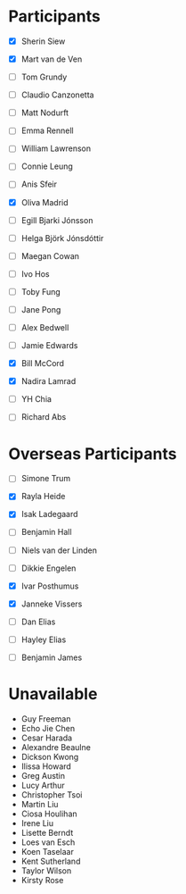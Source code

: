 # Participants 

- [x] Sherin Siew
- [x] Mart van de Ven
- [ ] Tom Grundy
- [ ] Claudio Canzonetta
- [ ] Matt Nodurft
- [ ] Emma Rennell
- [ ] William Lawrenson
- [ ] Connie Leung
- [ ] Anis Sfeir
- [x] Oliva Madrid
- [ ] Egill Bjarki Jónsson
- [ ] Helga Björk Jónsdóttir
- [ ] Maegan Cowan
- [ ] Ivo Hos
- [ ] Toby Fung
- [ ] Jane Pong
- [ ] Alex Bedwell
- [ ] Jamie Edwards
- [x] Bill McCord
- [x] Nadira Lamrad
- [ ] YH Chia
- [ ] Richard Abs


# Overseas Participants 

- [ ] Simone Trum
- [x] Rayla Heide
- [x] Isak Ladegaard
- [ ] Benjamin Hall
- [ ] Niels van der Linden
- [ ] Dikkie Engelen
- [x] Ivar Posthumus
- [x] Janneke Vissers
- [ ] Dan Elias
- [ ] Hayley Elias
- [ ] Benjamin James


# Unavailable

- Guy Freeman
- Echo Jie Chen
- Cesar Harada
- Alexandre Beaulne
- Dickson Kwong
- Ilissa Howard
- Greg Austin
- Lucy Arthur
- Christopher Tsoi
- Martin Liu
- Ciosa Houlihan
- Irene Liu
- Lisette Berndt
- Loes van Esch
- Koen Taselaar
- Kent Sutherland
- Taylor Wilson
- Kirsty Rose

